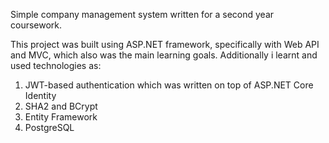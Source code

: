 Simple company management system written for a second year coursework.

This project was built using ASP.NET framework, specifically with Web API and MVC, which also was the main learning goals.
Additionally i learnt and used technologies as:
1. JWT-based authentication which was written on top of ASP.NET Core Identity
2. SHA2 and BCrypt
3. Entity Framework
4. PostgreSQL

